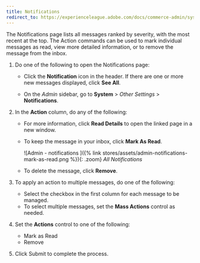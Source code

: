 ```yaml
---
title: Notifications
redirect_to: https://experienceleague.adobe.com/docs/commerce-admin/systems/notifications.html
---
```


The Notifications page lists all messages ranked by severity, with the most recent at the top. The Action commands can be used to mark individual messages as read, view more detailed information, or to remove the message from the inbox.

1. Do one of the following to open the Notifications page:

   - Click the **Notification** icon in the header. If there are one or more new messages displayed, click **See All**.

   - On the _Admin_ sidebar, go to **System** > _Other Settings_ > **Notifications**.

1. In the **Action** column, do any of the following:

   - For more information, click **Read Details** to open the linked page in a new window.

   - To keep the message in your inbox, click **Mark As Read**.

        ![Admin - notifications ]({% link stores/assets/admin-notifications-mark-as-read.png %}){: .zoom}
        _All Notifications_

   - To delete the message, click **Remove**.

1. To apply an action to multiple messages, do one of the following:

   - Select the checkbox in the first column for each message to be managed.
   - To select multiple messages, set the **Mass Actions** control as needed.

1. Set the **Actions** control to one of the following:

   - Mark as Read
   - Remove

1. Click <span class="btn">Submit</span> to complete the process.